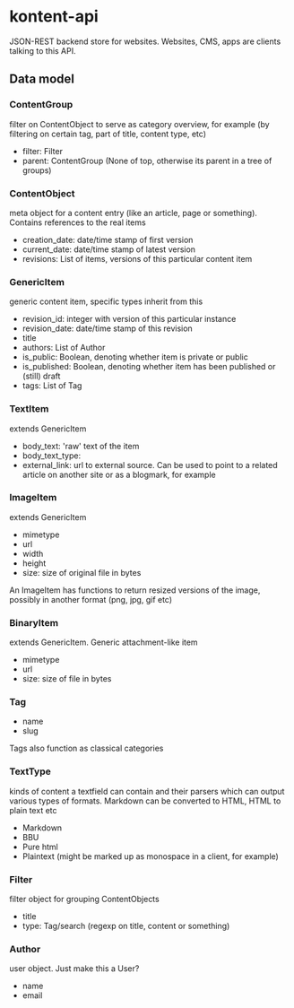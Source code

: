 kontent-api
===========

JSON-REST backend store for websites. Websites, CMS, apps are clients talking to this API.


## Data model

### ContentGroup

filter on ContentObject to serve as category overview, for example (by filtering on certain tag, part of title, content type, etc)

- filter: Filter
- parent: ContentGroup (None of top, otherwise its parent in a tree of groups)


### ContentObject

meta object for a content entry (like an article, page or something). Contains references to the real items

- creation_date: date/time stamp of first version
- current_date: date/time stamp of latest version
- revisions: List of items, versions of this particular content item


### GenericItem

generic content item, specific types inherit from this

- revision_id: integer with version of this particular instance
- revision_date: date/time stamp of this revision
- title
- authors: List of Author
- is_public: Boolean, denoting whether item is private or public
- is_published: Boolean, denoting whether item has been published or (still) draft
- tags: List of Tag


### TextItem

extends GenericItem

- body_text: 'raw' text of the item
- body_text_type: 
- external_link: url to external source. Can be used to point to a related article on another site or as a blogmark, for example


### ImageItem

extends GenericItem

- mimetype
- url
- width
- height
- size: size of original file in bytes

An ImageItem has functions to return resized versions of the image, possibly in another format (png, jpg, gif etc)


### BinaryItem

extends GenericItem. Generic attachment-like item

- mimetype
- url
- size: size of file in bytes


### Tag

- name
- slug

Tags also function as classical categories


### TextType

kinds of content a textfield can contain and their parsers which can output various types of formats. Markdown can be converted to HTML, HTML to plain text etc

- Markdown
- BBU
- Pure html
- Plaintext (might be marked up as monospace in a client, for example)


### Filter

filter object for grouping ContentObjects

- title
- type: Tag/search (regexp on title, content or something)


### Author

user object. Just make this a User?

- name
- email
